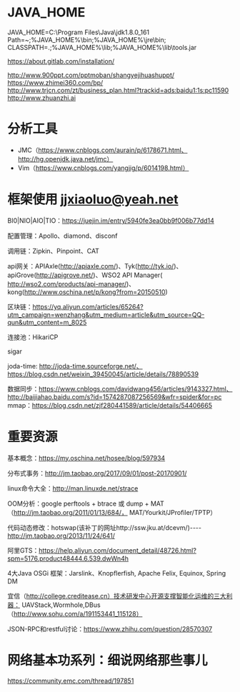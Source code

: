 # JAVA_HOME  
JAVA_HOME=C:\Program Files\Java\jdk1.8.0_161  
Path=~;%JAVA_HOME%\bin;%JAVA_HOME%\jre\bin;  
CLASSPATH=.;%JAVA_HOME%\lib;%JAVA_HOME%\lib\tools.jar

https://about.gitlab.com/installation/

http://www.900ppt.com/pptmoban/shangyejihuashuppt/
https://www.zhimei360.com/bp/
http://www.trjcn.com/zt/business_plan.html?trackid=ads:baidu1:1s:pc11590
http://www.zhuanzhi.ai

# 分析工具
- JMC（https://www.cnblogs.com/aurain/p/6178671.html、http://hg.openjdk.java.net/jmc）
- Vim（https://www.cnblogs.com/yangjig/p/6014198.html）

# 框架使用  jjxiaoluo@yeah.net
BI0|NIO|AIO|TIO：https://juejin.im/entry/5940fe3ea0bb9f006b77dd14

配置管理：Apollo、diamond、disconf

调用链：Zipkin、Pinpoint、CAT

api网关：APIAxle(http://apiaxle.com/)、Tyk(http://tyk.io/)、apiGrove(http://apigrove.net/)、WSO2 API Manager( http://wso2.com/products/api-manager/)、kong(http://www.oschina.net/p/kong?from=20150510)

区块链：https://yq.aliyun.com/articles/65264?utm_campaign=wenzhang&utm_medium=article&utm_source=QQ-qun&utm_content=m_8025

连接池：HikariCP

sigar

joda-time: http://joda-time.sourceforge.net/、https://blog.csdn.net/weixin_39450045/article/details/78890539

数据同步：https://www.cnblogs.com/davidwang456/articles/9143327.html、http://baijiahao.baidu.com/s?id=1574287087256569&wfr=spider&for=pc
mmap：https://blog.csdn.net/zjf280441589/article/details/54406665

# 重要资源

基本概念：https://my.oschina.net/hosee/blog/597934

分布式事务：http://jm.taobao.org/2017/09/01/post-20170901/

linux命令大全：http://man.linuxde.net/strace

OOM分析：google perftools + btrace 或 dump + MAT（http://jm.taobao.org/2011/01/13/684/， MAT/Yourkit/JProfiler/TPTP）

代码动态修改：hotswap(该补丁的网址http://ssw.jku.at/dcevm/)----http://jm.taobao.org/2013/11/24/641/

阿里GTS：https://help.aliyun.com/document_detail/48726.html?spm=5176.product48444.6.539.dwWn4h

4大Java OSGi 框架：Jarslink、Knopflerfish, Apache Felix, Equinox, Spring DM

宜信（http://college.creditease.cn）技术研发中心开源支撑智能化运维的三大利器：   UAVStack,Wormhole,DBus（http://www.sohu.com/a/191153441_115128）

JSON-RPC和restful讨论：https://www.zhihu.com/question/28570307


# 网络基本功系列：细说网络那些事儿
https://community.emc.com/thread/197851
